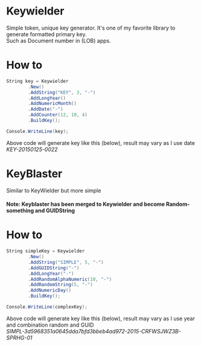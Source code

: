 Keywielder
==========

Simple token, unique key generator. It's one of my favorite library to generate formatted primary key.  
Such as Document number in (LOB) apps.

# How to

```csharp
String key = Keywielder
        .New()
        .AddString("KEY", 3, "-")
        .AddLongYear()
        .AddNumericMonth()
        .AddDate("-")
        .AddCounter(12, 10, 4)
        .BuildKey();

Console.WriteLine(key);
```

Above code will generate key like this (below), result may vary as I use date  
*KEY-20150125-0022*  



# KeyBlaster

Similar to KeyWielder but more simple
#### Note: Keyblaster has been merged to Keywielder and become Random-something and GUIDString

# How to

```csharp
String simpleKey = Keywielder
        .New()
        .AddString("SIMPLE", 5, "-")
        .AddGUIDString("-")
        .AddLongYear("-")
        .AddRandomAlphaNumeric(10, "-")
        .AddRandomString(5, "-")
        .AddNumericDay()
        .BuildKey();

Console.WriteLine(complexKey);
```

Above code will generate key like this (below), result may vary as I use year and combination random and GUID  
*SIMPL-3d5968351a0645dda7bfd3bbeb4ad972-2015-CRFWSJWZ3B-SPRHG-01*  
